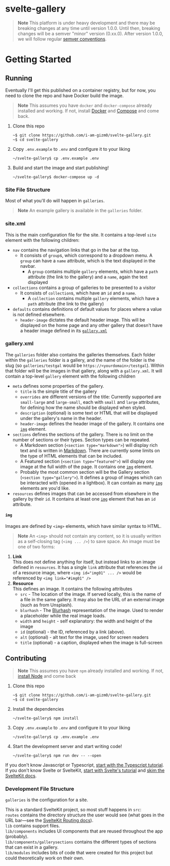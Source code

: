 # svelte-gallery

> **Note**
> This platform is under heavy development and there may be breaking changes at any time until version 1.0.0. Until then, breaking changes will be a semver "minor" version (0.xx.0). After version 1.0.0, we will follow regular [semver conventions](https://semver.org/).

# Getting Started

## Running

Eventually I'll get this published on a container registry, but for now, you need to clone the repo and have Docker build the image.

> **Note**
> This assumes you have `docker` and `docker-compose` already installed and working. If not, install [Docker](https://docs.docker.com/engine/install/) and [Compose](https://docs.docker.com/compose/install/) and come back.

1. Clone this repo
    ```console
    ~$ git clone https://github.com/i-am-gizm0/svelte-gallery.git
    ~$ cd svelte-gallery
    ```
2. Copy `.env.example` to `.env` and configure it to your liking
    ```console
    ~/svelte-gallery$ cp .env.example .env
    ```
3. Build and start the image and start publishing!
    ```console
    ~/svelte-gallery$ docker-compose up -d
    ```

### Site File Structure

Most of what you'll do will happen in `galleries`.

> **Note**
> An example gallery is available in the `galleries` folder.

### site.xml
This is the main configuration file for the site. It contains a top-level `site` element with the following children:
- `nav` contains the navigation links that go in the bar at the top.
    - It consists of `group`s, which correspond to a dropdown menu. A `group` can have a `name` attribute, which is the text displayed in the navbar.
        - A `group` contains multiple `gallery` elements, which have a `path` attribute (the link to the gallery) and a `name`, again the text displayed
- `collections` contains a group of galleries to be presented to a visitor
    - It consists of `collection`s, which have an `id` and a `name`.
        - A `collection` contains multiple `gallery` elements, which have a `path` attribute (the link to the gallery)
- `defaults` contains definitions of default values for places where a value is not defined elsewhere.
    - `header-image` dictates the default header image. This will be displayed on the home page and any other gallery that doesn't have a header image defined in its [`gallery.xml`](#gallery.xml)
### gallery.xml
The `galleries` folder also contains the galleries themselves. Each folder within the `galleries` folder is a gallery, and the name of the folder is the slug (so `galleries/testgal` would be `https://<yourdomain>/testgal`).
Within that folder will be the images in that gallery, along with a `gallery.xml`. It will contain a top-level `gallery` element with the following children
- `meta` defines some properties of the gallery.
    - `title` is the simple title of the gallery
    - `overrides` are different versions of the title: Currently supported are `small-large` and `large-small`, each with `small` and `large` attributes, for defining how the name should be displayed when styled.
    - `description` (optional) is some text or HTML that will be displayed under the gallery's name in the header.
    - `header-image` defines the header image of the gallery. It contains one [`img`](#img) element.
- `sections` defines the sections of the gallery. There is no limit on the number of sections or their types. Section types can be repeated.
    - A Markdown section (`<section type="markdown">`) will display rich text and is written in [Markdown](https://www.markdownguide.org/). There are currently some limits on the type of HTML elements that can be included.
    - A Featured section (`<section type="featured">`) will display one image at the full width of the page. It contains one [`img`](#img) element.
    - Probably the most common section will be the Gallery section (`<section type="gallery">`). It defines a group of images which can be interacted with (opened in a lightbox). It can contain as many [`img`](#img) elements are you'd like.
- `resources` defines images that can be accessed from elsewhere in the gallery by their `id`. It contains at least one [`img`](#img) element that has an `id` attribute.

#### `img`

Images are defined by `<img>` elements, which have similar syntax to HTML.
> **Note**
> An `<img>` should not contain any content, so it is usually written as a self-closing tag (`<img ... />`) to save space.
An image must be one of two forms:
1. **Link**  
   This does not define anything for itself, but instead links to an image defined in `resources`. It has a single `link` attribute that references the `id` of a resource image, where `<img id="img01" ... />` would be referenced by `<img link="#img01" />`
2. **Resource**  
   This defines an image. It contains the following attributes
   - `src` - The location of the image. If served locally, this is the name of a file in the same gallery. It may also be the URL of an external image (such as from Unsplash).
   - `blurhash` - The [Blurhash](https://blurha.sh/) representation of the image. Used to render a placeholder while the real image loads.
   - `width` and `height` - self explanatory: the width and height of the image
   - `id` (optional) - the ID, referenced by a link (above).
   - `alt` (optional) - alt text for the image, used for screen readers
   - `title` (optional) - a caption, displayed when the image is full-screen

## Contributing

> **Note**
> This assumes you have `npm` already installed and working. If not, [install Node](https://nodejs.org/) and come back

1. Clone this repo
    ```console
    ~$ git clone https://github.com/i-am-gizm0/svelte-gallery.git
    ~$ cd svelte-gallery
    ```
2. Install the dependencies
    ```console
    ~/svelte-gallery$ npm install
    ```
3. Copy `.env.example` to `.env` and configure it to your liking
    ```console
    ~/svelte-gallery$ cp .env.example .env
    ```
4. Start the development server and start writing code!
    ```console
    ~/svelte-gallery$ npm run dev -- --open
    ```

If you don't know Javascript or Typescript, [start with the Typescript tutorial](https://www.typescriptlang.org/docs/).
If you don't know Svelte or SvelteKit, [start with Svelte's tutorial](https://svelte.dev/tutorial/basics) and [skim the SvelteKit docs](https://kit.svelte.dev/docs/introduction).

### Development File Structure

`galleries` is the configuration for a site.

This is a standard SvelteKit project, so most stuff happens in `src`:  
`routes` contains the directory structure the user would see (what goes in the URL bar—see the [SvelteKit Routing docs](https://kit.svelte.dev/docs/routing)).  
`lib` contains support files.  
`lib/components` includes UI components that are reused throughout the app (probably).  
`lib/components/gallerysections` contains the different types of sections that can exist in a gallery.  
`lib/modules` includes bits of code that were created for this project but could theoretically work on their own.
